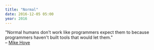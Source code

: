 ```yaml
---
title: "Normal"
date: 2016-12-05 05:00
year: 2016
---
```


<p>
  "Normal humans don't work like programmers expect them to because programmers haven't built tools that would let them."
  <br>
  – <a href="https://twitter.com/mhoye/status/805611816197955585">Mike Hoye</a>
</p>
